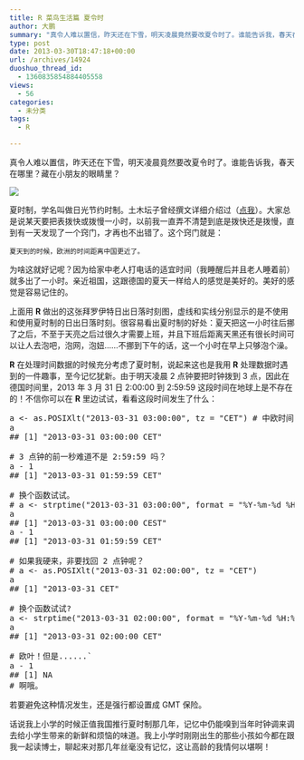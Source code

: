 ```yaml
---
title: R 菜鸟生活篇 夏令时
author: 大鹏
summary: "真令人难以置信，昨天还在下雪，明天凌晨竟然要改夏令时了。谁能告诉我，春天在哪里？藏在小朋友的眼睛里？"
type: post
date: 2013-03-30T18:47:18+00:00
url: /archives/14924
duoshuo_thread_id:
  - 1360835854884405558
views:
  - 56
categories:
  - 未分类
tags:
  - R

---
```

真令人难以置信，昨天还在下雪，明天凌晨竟然要改夏令时了。谁能告诉我，春天在哪里？藏在小朋友的眼睛里？

![][1]

夏时制，学名叫做日光节约时制。土木坛子曾经撰文详细介绍过（[点我][2]）。大家总是说某天要把表拨快或拨慢一小时，以前我一直弄不清楚到底是拨快还是拨慢，直到有一天发现了一个窍门，才再也不出错了。这个窍门就是：

    夏天到的时候，欧洲的时间距离中国更近了。
    

为啥这就好记呢？因为给家中老人打电话的适宜时间（我睡醒后并且老人睡着前）就多出了一小时。亲近祖国，这跟德国的夏天一样给人的感觉是美好的。美好的感觉是容易记住的。

上面用 **R** 做出的这张拜罗伊特日出日落时刻图，虚线和实线分别显示的是不使用和使用夏时制的日出日落时刻。很容易看出夏时制的好处：夏天把这一小时往后挪了之后，不至于天亮之后过很久才需要上班，并且下班后距离天黑还有很长时间可以让人去泡吧，泡网，泡妞&hellip;&hellip;不挪到下午的话，这一个小时在早上只够泡个澡。

**R** 在处理时间数据的时候充分考虑了夏时制，说起来这也是我用 **R** 处理数据时遇到的一件趣事，至今记忆犹新。由于明天凌晨 2 点钟要把时钟拨到 3 点，因此在德国时间里，2013 年 3 月 31 日 2:00:00 到 2:59:59 这段时间在地球上是不存在的！不信你可以在 **R** 里边试试，看看这段时间发生了什么：

<pre lang="rsplus">a &lt;- as.POSIXlt("2013-03-31 03:00:00", tz = "CET") # 中欧时间
a
## [1] "2013-03-31 03:00:00 CET"

# 3 点钟的前一秒难道不是 2:59:59 吗？
a - 1  
## [1] "2013-03-31 01:59:59 CET"

# 换个函数试试。
# a &lt;- strptime("2013-03-31 03:00:00", format = "%Y-%m-%d %H:%M:%S", tz = "CET")
a
## [1] "2013-03-31 03:00:00 CEST"
a - 1
## [1] "2013-03-31 01:59:59 CET"

# 如果我硬来，非要找回 2 点钟呢？
# a &lt;- as.POSIXlt("2013-03-31 02:00:00", tz = "CET")
a
## [1] "2013-03-31 CET"

# 换个函数试试?
a &lt;- strptime("2013-03-31 02:00:00", format = "%Y-%m-%d %H:%M:%S", tz = "CET") # 
a
## [1] "2013-03-31 02:00:00 CET"

# 欧叶！但是......`
a - 1
## [1] NA
# 啊哦。
</pre>

若要避免这种情况发生，还是强行都设置成 GMT 保险。

话说我上小学的时候正值我国推行夏时制那几年，记忆中仍能嗅到当年时钟调来调去给小学生带来的新鲜和烦恼的味道。我上小学时刚刚出生的那些小孩如今都在跟我一起读博士，聊起来对那几年丝毫没有记忆，这让高龄的我情何以堪啊！

 [1]: https://koaxea.blu.livefilestore.com/y1pBteJDUoRnLJ2C1ywF3cKD0b_b5IcazgaGKASvVnGXxNIPBmsCHCFbKA3-3iH_aYEOk7epj15wQxWAwSUR4HOc5Y5VMgxI1Hy/Sun_Bayreuth%2B.png
 [2]: http://tumutanzi.com/archives/5298
